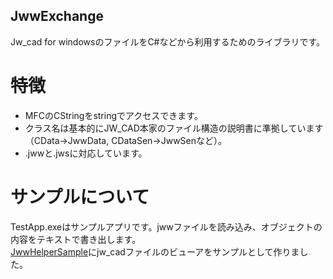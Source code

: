 JwwExchange
---
Jw_cad for windowsのファイルをC#などから利用するためのライブラリです。

# 特徴
- MFCのCStringをstringでアクセスできます。
- クラス名は基本的にJW_CAD本家のファイル構造の説明書に準拠しています（CData->JwwData, CDataSen->JwwSenなど）。
- .jwwと.jwsに対応しています。

# サンプルについて
TestApp.exeはサンプルアプリです。jwwファイルを読み込み、オブジェクトの内容をテキストで書き出します。  
[JwwHelperSample](https://github.com/JinkiKeikaku/JwwHelperSample)にjw_cadファイルのビューアをサンプルとして作りました。

